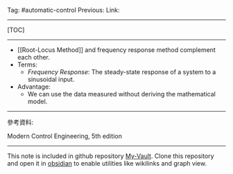 Tag: #automatic-control 
Previous: 
Link: 

---

[TOC]

---

- [[Root-Locus Method]] and frequency response method complement each other.
- Terms:
	- *Frequency Response*: The steady-state response of a system to a sinusoidal input.
- Advantage:
	- We can use the data measured without deriving the mathematical model.

---

參考資料:

Modern Control Engineering, 5th edition

---

This note is included in github repository [My-Vault](https://github.com/LittleD3092/My-Vault.git). Clone this repository and open it in [obsidian](https://obsidian.md/) to enable utilities like wikilinks and graph view.